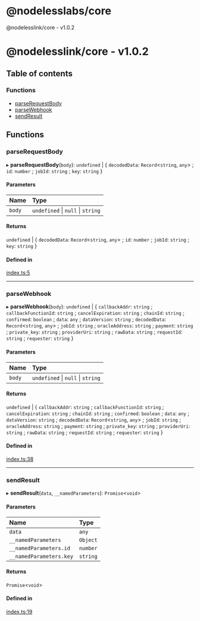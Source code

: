 
<a name="readmemd"></a>

# @nodelesslabs/core

<a name="_librarymd"></a>

@nodelesslink/core - v1.0.2

# @nodelesslink/core - v1.0.2

## Table of contents

### Functions

- [parseRequestBody](#parserequestbody)
- [parseWebhook](#parsewebhook)
- [sendResult](#sendresult)

## Functions

### parseRequestBody

▸ **parseRequestBody**(`body`): `undefined` \| { `decodedData`: `Record`<`string`, `any`\> ; `id`: `number` ; `jobId`: `string` ; `key`: `string`  }

#### Parameters

| Name | Type |
| :------ | :------ |
| `body` | `undefined` \| ``null`` \| `string` |

#### Returns

`undefined` \| { `decodedData`: `Record`<`string`, `any`\> ; `id`: `number` ; `jobId`: `string` ; `key`: `string`  }

#### Defined in

[index.ts:5](https://github.com/statechangelabs/chainlinkfall2022/blob/e50122d/listener/src/index.ts#L5)

___

### parseWebhook

▸ **parseWebhook**(`body`): `undefined` \| { `callbackAddr`: `string` ; `callbackFunctionId`: `string` ; `cancelExpiration`: `string` ; `chainId`: `string` ; `confirmed`: `boolean` ; `data`: `any` ; `dataVersion`: `string` ; `decodedData`: `Record`<`string`, `any`\> ; `jobId`: `string` ; `oracleAddress`: `string` ; `payment`: `string` ; `private_key`: `string` ; `providerUri`: `string` ; `rawData`: `string` ; `requestId`: `string` ; `requester`: `string`  }

#### Parameters

| Name | Type |
| :------ | :------ |
| `body` | `undefined` \| ``null`` \| `string` |

#### Returns

`undefined` \| { `callbackAddr`: `string` ; `callbackFunctionId`: `string` ; `cancelExpiration`: `string` ; `chainId`: `string` ; `confirmed`: `boolean` ; `data`: `any` ; `dataVersion`: `string` ; `decodedData`: `Record`<`string`, `any`\> ; `jobId`: `string` ; `oracleAddress`: `string` ; `payment`: `string` ; `private_key`: `string` ; `providerUri`: `string` ; `rawData`: `string` ; `requestId`: `string` ; `requester`: `string`  }

#### Defined in

[index.ts:38](https://github.com/statechangelabs/chainlinkfall2022/blob/e50122d/listener/src/index.ts#L38)

___

### sendResult

▸ **sendResult**(`data`, `__namedParameters`): `Promise`<`void`\>

#### Parameters

| Name | Type |
| :------ | :------ |
| `data` | `any` |
| `__namedParameters` | `Object` |
| `__namedParameters.id` | `number` |
| `__namedParameters.key` | `string` |

#### Returns

`Promise`<`void`\>

#### Defined in

[index.ts:19](https://github.com/statechangelabs/chainlinkfall2022/blob/e50122d/listener/src/index.ts#L19)
